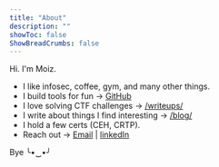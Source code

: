```yaml
---
title: "About"
description: ""
showToc: false
ShowBreadCrumbs: false
---
```


Hi. I'm Moiz.  

- I like infosec, coffee, gym, and many other things.  
- I build tools for fun → [GitHub](https://github.com/RIZZZIOM)  
- I love solving CTF challenges → [/writeups/](/writeups/)  
- I write about things I find interesting → [/blog/](/blog/)  
- I hold a few certs (CEH, CRTP).  
- Reach out → [Email](mailto:rizzziom@gmail.com) | [linkedIn](https://www.linkedin.com/in/moiz-bootwala/)

Bye  ╰•‿•╯
